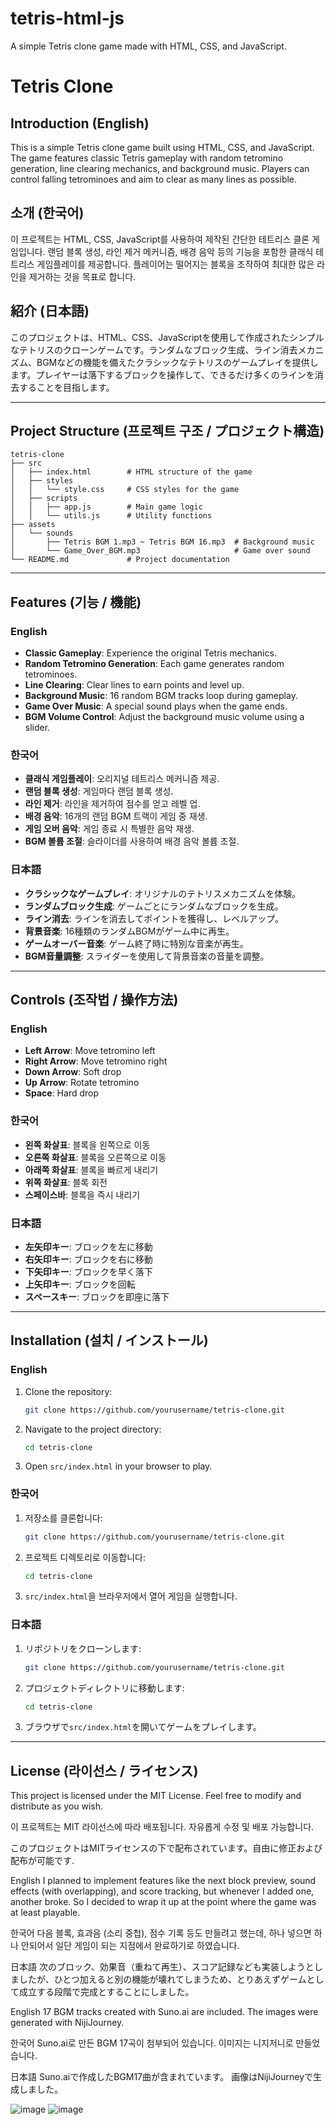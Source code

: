 # tetris-html-js
A simple Tetris clone game made with HTML, CSS, and JavaScript.

# Tetris Clone

## Introduction (English)
This is a simple Tetris clone game built using HTML, CSS, and JavaScript. The game features classic Tetris gameplay with random tetromino generation, line clearing mechanics, and background music. Players can control falling tetrominoes and aim to clear as many lines as possible.

## 소개 (한국어)
이 프로젝트는 HTML, CSS, JavaScript를 사용하여 제작된 간단한 테트리스 클론 게임입니다. 랜덤 블록 생성, 라인 제거 메커니즘, 배경 음악 등의 기능을 포함한 클래식 테트리스 게임플레이를 제공합니다. 플레이어는 떨어지는 블록을 조작하여 최대한 많은 라인을 제거하는 것을 목표로 합니다.

## 紹介 (日本語)
このプロジェクトは、HTML、CSS、JavaScriptを使用して作成されたシンプルなテトリスのクローンゲームです。ランダムなブロック生成、ライン消去メカニズム、BGMなどの機能を備えたクラシックなテトリスのゲームプレイを提供します。プレイヤーは落下するブロックを操作して、できるだけ多くのラインを消去することを目指します。

---

## Project Structure (프로젝트 구조 / プロジェクト構造)

```
tetris-clone
├── src
│   ├── index.html        # HTML structure of the game
│   ├── styles
│   │   └── style.css     # CSS styles for the game
│   ├── scripts
│   │   ├── app.js        # Main game logic
│   │   └── utils.js      # Utility functions
├── assets
│   └── sounds
│       ├── Tetris BGM 1.mp3 ~ Tetris BGM 16.mp3  # Background music
│       └── Game_Over_BGM.mp3                     # Game over sound
└── README.md             # Project documentation
```

---

## Features (기능 / 機能)

### English
- **Classic Gameplay**: Experience the original Tetris mechanics.
- **Random Tetromino Generation**: Each game generates random tetrominoes.
- **Line Clearing**: Clear lines to earn points and level up.
- **Background Music**: 16 random BGM tracks loop during gameplay.
- **Game Over Music**: A special sound plays when the game ends.
- **BGM Volume Control**: Adjust the background music volume using a slider.

### 한국어
- **클래식 게임플레이**: 오리지널 테트리스 메커니즘 제공.
- **랜덤 블록 생성**: 게임마다 랜덤 블록 생성.
- **라인 제거**: 라인을 제거하여 점수를 얻고 레벨 업.
- **배경 음악**: 16개의 랜덤 BGM 트랙이 게임 중 재생.
- **게임 오버 음악**: 게임 종료 시 특별한 음악 재생.
- **BGM 볼륨 조절**: 슬라이더를 사용하여 배경 음악 볼륨 조절.

### 日本語
- **クラシックなゲームプレイ**: オリジナルのテトリスメカニズムを体験。
- **ランダムブロック生成**: ゲームごとにランダムなブロックを生成。
- **ライン消去**: ラインを消去してポイントを獲得し、レベルアップ。
- **背景音楽**: 16種類のランダムBGMがゲーム中に再生。
- **ゲームオーバー音楽**: ゲーム終了時に特別な音楽が再生。
- **BGM音量調整**: スライダーを使用して背景音楽の音量を調整。

---

## Controls (조작법 / 操作方法)

### English
- **Left Arrow**: Move tetromino left
- **Right Arrow**: Move tetromino right
- **Down Arrow**: Soft drop
- **Up Arrow**: Rotate tetromino
- **Space**: Hard drop

### 한국어
- **왼쪽 화살표**: 블록을 왼쪽으로 이동
- **오른쪽 화살표**: 블록을 오른쪽으로 이동
- **아래쪽 화살표**: 블록을 빠르게 내리기
- **위쪽 화살표**: 블록 회전
- **스페이스바**: 블록을 즉시 내리기

### 日本語
- **左矢印キー**: ブロックを左に移動
- **右矢印キー**: ブロックを右に移動
- **下矢印キー**: ブロックを早く落下
- **上矢印キー**: ブロックを回転
- **スペースキー**: ブロックを即座に落下

---

## Installation (설치 / インストール)

### English
1. Clone the repository:
   ```bash
   git clone https://github.com/yourusername/tetris-clone.git
   ```
2. Navigate to the project directory:
   ```bash
   cd tetris-clone
   ```
3. Open `src/index.html` in your browser to play.

### 한국어
1. 저장소를 클론합니다:
   ```bash
   git clone https://github.com/yourusername/tetris-clone.git
   ```
2. 프로젝트 디렉토리로 이동합니다:
   ```bash
   cd tetris-clone
   ```
3. `src/index.html`을 브라우저에서 열어 게임을 실행합니다.

### 日本語
1. リポジトリをクローンします:
   ```bash
   git clone https://github.com/yourusername/tetris-clone.git
   ```
2. プロジェクトディレクトリに移動します:
   ```bash
   cd tetris-clone
   ```
3. ブラウザで`src/index.html`を開いてゲームをプレイします。

---

## License (라이선스 / ライセンス)

This project is licensed under the MIT License. Feel free to modify and distribute as you wish.

이 프로젝트는 MIT 라이선스에 따라 배포됩니다. 자유롭게 수정 및 배포 가능합니다.

このプロジェクトはMITライセンスの下で配布されています。自由に修正および配布が可能です.

English
I planned to implement features like the next block preview, sound effects (with overlapping), and score tracking, but whenever I added one, another broke. So I decided to wrap it up at the point where the game was at least playable.

한국어
다음 블록, 효과음 (소리 중첩), 점수 기록 등도 만들려고 했는데, 하나 넣으면 하나 안되어서 일단 게임이 되는 지점에서 완료하기로 하였습니다.

日本語
次のブロック、効果音（重ねて再生）、スコア記録なども実装しようとしましたが、ひとつ加えると別の機能が壊れてしまうため、とりあえずゲームとして成立する段階で完成とすることにしました。

English
17 BGM tracks created with Suno.ai are included.
The images were generated with NijiJourney.

한국어
Suno.ai로 만든 BGM 17곡이 첨부되어 있습니다.
이미지는 니지저니로 만들었습니다.

日本語
Suno.aiで作成したBGM17曲が含まれています。
画像はNijiJourneyで生成しました。

![image](https://github.com/user-attachments/assets/e5abcd9b-07d1-4296-82c8-a852322abb7c)
![image](https://github.com/user-attachments/assets/5cfd4a8d-aa9a-4950-94a7-8b98164ec0f8)
